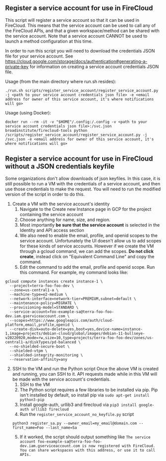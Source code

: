 
## Register a service account for use in FireCloud
This script will register a service account so that it can be used in FireCloud.  This means that the service account can be used to call any of the FireCloud APIs, and that a given workspace/method can be shared with the service account.  Note that a service account CANNOT be used to launch a method configuration at this time.

In order to run this script you will need to download the credentials JSON file for your service account.  See https://cloud.google.com/storage/docs/authentication#generating-a-private-key for information on creating a service account credentials JSON file.

Usage (from the main directory where run.sh resides):

```./run.sh scripts/register_service_account/register_service_account.py -j <path to your service account credentials json file> -e <email address for owner of this service account, it's where notifications will go>```

Usage (using Docker):

```docker run --rm -it -v "$HOME"/.config:/.config -v <path to your service account credentials json file>:/svc.json broadinstitute/firecloud-tools python /scripts/register_service_account/register_service_account.py -j /svc.json -e <email address for owner of this service account, it's where notifications will go>```

## Register a service account for use in FireCloud without a JSON credentials keyfile
Some organizations don't allow downloads of json keyfiles. In this case, it is still possible to run a VM with the credentials of a service account, and then use those credentials to make the request. You will need to run the modified version of the script in order to do this.

1. Create a VM with the service account's identity
    1. Navigate to the Create new Instance page in GCP for the project containing the service account
    2. Choose anything for name, size, and region. 
    3. Most importantly **be sure that the service account** is selected in the Identity and API access section
    4. We also need to enable the email, profile, and openid scopes to the service account. Unfortunately the UI doesn't allow us to add scopes for these kinds of service accounts. However if we create the VM through a gcloud command, we can add the scopes. **Do not click create**, instead click on "Equivalent Command Line" and copy the command.    
    5.  Edit the command to add the email, profile and openid scope. Run this command. For example, my command looks like:
```
gcloud compute instances create instance-1 \
  --project=terra-foo-foo-dev \
  --zone=us-central1-a \
  --machine-type=e2-medium \
  --network-interface=network-tier=PREMIUM,subnet=default \
  --maintenance-policy=MIGRATE \
  --provisioning-model=STANDARD \
  --service-account=foo-example-sa@terra-foo-foo-dev.iam.gserviceaccount.com \
  --scopes=https://www.googleapis.com/auth/cloud-platform,email,profile,openid \
  --create-disk=auto-delete=yes,boot=yes,device-name=instance-1,image=projects/debian-cloud/global/images/debian-11-bullseye-v20220920,mode=rw,size=10,type=projects/terra-foo-foo-dev/zones/us-central1-a/diskTypes/pd-balanced \
  --no-shielded-secure-boot \
  --shielded-vtpm \
  --shielded-integrity-monitoring \
  --reservation-affinity=any
```
2. SSH to the VM and run the Python script
Once the above VM is created and running, you can SSH to it. API requests made while in this VM will be made with the service account's credentials. 
    1. SSH to the VM
    2. The Python script requires a few libraries to be installed via pip. Pip isn't installed by default, so install pip via `sudo apt-get install python3-pip`
    3. Install google-auth, urllib3 and firecloud via `pip3 install google-auth urllib3 firecloud`
    4. Run the `register_service_account_no_keyfile.py` script
    ```
    python3 register_sa.py --owner_email=my_email@domain.com --first_name=Foo --last_name=Sa
    ```
    5.  If it worked, the script should output something like
```The service account foo-example-sa@terra-foo-foo-dev.iam.gserviceaccount.com is now registered with FireCloud. You can share workspaces with this address, or use it to call APIs.```
